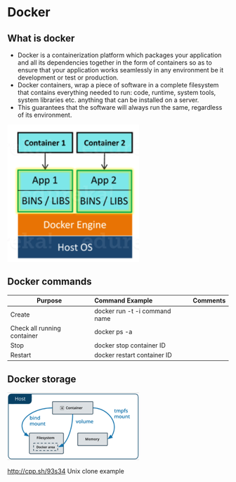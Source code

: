 # Docker


## What is docker

- Docker is a containerization platform which packages your application and all its dependencies together in the form of containers so as to ensure that your application works seamlessly in any environment be it development or test or production.
- Docker containers, wrap a piece of software in a complete filesystem that contains everything needed to run: code, runtime, system tools, system libraries etc. anything that can be installed on a server.  
- This guarantees that the software will always run the same, regardless of its environment.  

<img src="resources/imgs/docker_structure.png" alt="docker_structure.png" width="300"/>
<br/>


## Docker commands

Purpose| Command Example | Comments
---|:---|:---
Create|docker run -t -i command name |
Check all running container | docker ps -a |
Stop | docker stop container ID |
Restart | docker restart container ID |

## Docker storage

<img src="resources/imgs/docker_storage_3mode.png" alt="docker_storage_3mode.png" width="300"/>
<br/>


http://cpp.sh/93s34  Unix clone example






